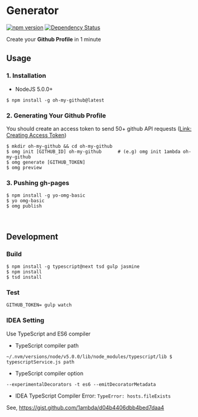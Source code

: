 # Generator

[![npm version](https://badge.fury.io/js/oh-my-github.svg)](https://badge.fury.io/js/oh-my-github)
[![Dependency Status](https://david-dm.org/oh-my-github/generator.svg)](https://david-dm.org/oh-my-github/generator)

Create your **Github Profile** in 1 minute

## Usage

### 1. Installation

- NodeJS 5.0.0+

```
$ npm install -g oh-my-github@latest
```

### 2. Generating Your Github Profile

You should create an access token to send 50+ github API requests ([Link: Creating Access Token](https://github.com/settings/tokens/new))

```
$ mkdir oh-my-github && cd oh-my-github
$ omg init [GITHUB_ID] oh-my-github      # (e.g) omg init 1ambda oh-my-github
$ omg generate [GITHUB_TOKEN]
$ omg preview
```

### 3. Pushing gh-pages

```
$ npm install -g yo-omg-basic
$ yo omg-basic
$ omg publish
```

<br />

## Development

### Build 

```
$ npm install -g typescript@next tsd gulp jasmine
$ npm install
$ tsd install
```

### Test

```
GITHUB_TOKEN= gulp watch
```

### IDEA Setting

Use TypeScript and ES6 compiler

- TypeScript compiler path

```
~/.nvm/versions/node/v5.0.0/lib/node_modules/typescript/lib $ typescriptService.js path
```

- TypeScript compiler option

```
--experimentalDecorators -t es6 --emitDecoratorMetadata
```

- IDEA TypeScript Compiler Error: `TypeError: hosts.fileExists`

See, https://gist.github.com/1ambda/d04b4406dbb4bed7daa4


